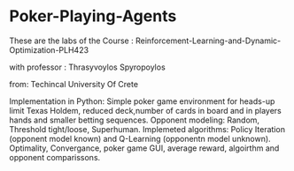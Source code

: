 # Poker-Playing-Agents
These are the labs of the Course : Reinforcement-Learning-and-Dynamic-Optimization-PLH423

with professor : Thrasyvoylos Spyropoylos

from: Techincal University Of Crete

Implementation in Python: Simple poker game environment for heads-up limit Texas Holdem, reduced deck,number of cards in board and in players hands and smaller betting sequences.
Opponent modeling: Random, Threshold tight/loose, Superhuman. Implemeted algorithms: Policy Iteration (opponent model known) and Q-Learning (opponentn model unknown).
Optimality, Convergance, poker game GUI, average reward, algoirthm and opponent comparissons.
